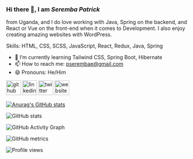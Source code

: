 ### Hi there 👋, I am *Seremba Patrick*
 from Uganda, and I do love working with Java, Spring on the backend, and React or Vue on the front-end when it comes to Development. I also enjoy creating amazing websites with WordPress.

Skills: HTML, CSS, SCSS, JavaScript, React, Redux, Java, Spring

- 🌱 I’m currently learning Tailwind CSS, Spring Boot, Hibernate 
- 📫 How to reach me: pserembae@gmail.com 
- 😄 Pronouns: He/Him 


[<img src='https://cdn.jsdelivr.net/npm/simple-icons@3.0.1/icons/github.svg' alt='github' height='40'>](https://github.com/https://github.com/Seremba/)  [<img src='https://cdn.jsdelivr.net/npm/simple-icons@3.0.1/icons/linkedin.svg' alt='linkedin' height='40'>](https://www.linkedin.com/in/https://www.linkedin.com/in/seremba-patrick//)  [<img src='https://cdn.jsdelivr.net/npm/simple-icons@3.0.1/icons/twitter.svg' alt='twitter' height='40'>](https://twitter.com/https://twitter.com/dev_seremba)  [<img src='https://cdn.jsdelivr.net/npm/simple-icons@3.0.1/icons/icloud.svg' alt='website' height='40'>](https://seremba.github.io/portfolio/)  

[![Anurag's GitHub stats](https://github-readme-stats.vercel.app/api?username=Seremba)](https://github.com/anuraghazra/github-readme-stats)

![GitHub stats](https://github-readme-stats.vercel.app/api?username=Seremba&show_icons=true) 

![GitHub Activity Graph](https://activity-graph.herokuapp.com/graph?username=Seremba)

![GitHub metrics](https://metrics.lecoq.io/https://github.com/Seremba/)  

![Profile views](https://gpvc.arturio.dev/https://github.com/Seremba/)  
